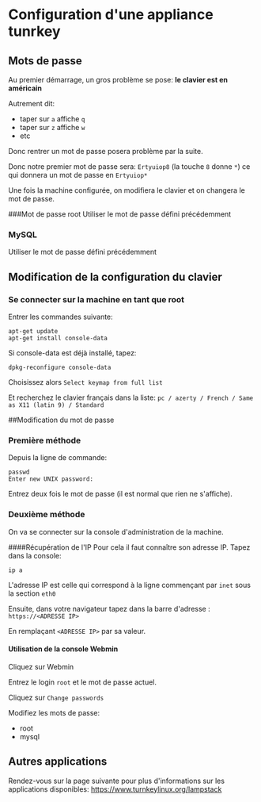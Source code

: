 # Configuration d'une appliance tunrkey
## Mots de passe
Au premier démarrage, un gros problème se pose: **le clavier est en américain**

Autrement dit: 
- taper sur `a` affiche `q`
- taper sur `z` affiche `w`
- etc

Donc rentrer un mot de passe posera problème par la suite.

Donc notre premier mot de passe sera: `Ertyuiop8` (la touche `8` donne `*`) ce qui donnera un mot de passe en `Ertyuiop*` 

Une fois la machine configurée, on modifiera le clavier et on changera le mot de passe.

###Mot de passe root
Utiliser le mot de passe défini précédemment

### MySQL
Utiliser le mot de passe défini précédemment


## Modification de la configuration du clavier
### Se connecter sur la machine en tant que root
Entrer les commandes suivante:
```
apt-get update
apt-get install console-data
```
Si console-data est déjà installé, tapez:

```
dpkg-reconfigure console-data
```

Choisissez alors `Select keymap from full list`

Et recherchez le clavier français dans la liste: `pc / azerty / French / Same as X11 (latin 9) / Standard`

##Modification du mot de passe 

### Première méthode
Depuis la ligne de commande:
```
passwd
Enter new UNIX password:
```
Entrez deux fois le mot de passe (il est normal que rien ne s'affiche).

### Deuxième méthode 
On va se connecter sur la console d'administration de la machine.

####Récupération de l'IP
Pour cela il faut connaître son adresse IP. Tapez dans la console:
```
ip a
```

L'adresse IP est celle qui correspond à la ligne commençant par `inet` sous la section `eth0`

Ensuite, dans votre navigateur tapez dans la barre d'adresse : `https://<ADRESSE IP>`

En remplaçant `<ADRESSE IP>` par sa valeur.

#### Utilisation de la console Webmin

Cliquez sur Webmin

Entrez le login `root` et le mot de passe actuel.

Cliquez sur `Change passwords`

Modifiez les mots de passe:
-  root
-  mysql

## Autres applications
Rendez-vous sur la page suivante pour plus d'informations sur les applications disponibles: https://www.turnkeylinux.org/lampstack


